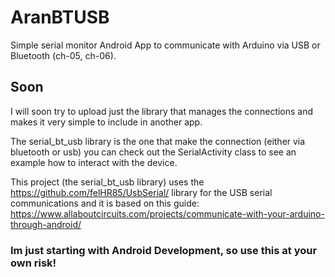 # AranBTUSB
Simple serial monitor Android App to communicate with Arduino via USB or Bluetooth (ch-05, ch-06).

<h2>Soon</h2>

I will soon try to upload just the library that manages the connections and makes it very simple to include in another app.

The serial_bt_usb library is the one that make the connection (either via bluetooth or usb) you can check out the 
SerialActivity class to see an example how to interact with the device.

This project (the serial_bt_usb library) uses the https://github.com/felHR85/UsbSerial/ library for the USB serial communications and it is based on this guide: https://www.allaboutcircuits.com/projects/communicate-with-your-arduino-through-android/

<h3>Im just starting with Android Development, so use this at your own risk!</h3>
